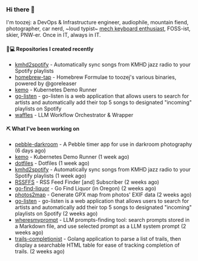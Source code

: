 ### Hi there 👋

I'm toozej: a DevOps & Infrastructure engineer, audiophile, mountain fiend, photographer, car nerd, ~loud typist~ [mech keyboard enthusiast](https://github.com/toozej/keebs), FOSS-ist, skier, PNW-er. Once in IT, always in IT.

#### 👨💻 Repositories I created recently

- [kmhd2spotify](https://github.com/toozej/kmhd2spotify) - Automatically sync songs from KMHD jazz radio to your Spotify playlists
- [homebrew-tap](https://github.com/toozej/homebrew-tap) - Homebrew Formulae to toozej's various binaries, powered by @goreleaser
- [kemo](https://github.com/toozej/kemo) - Kubernetes Demo Runner
- [go-listen](https://github.com/toozej/go-listen) - go-listen is a web application that allows users to search for artists and automatically add their top 5 songs to designated "incoming" playlists on Spotify
- [waffles](https://github.com/toozej/waffles) - LLM Workflow Orchestrator & Wrapper

#### ⛏️ What I've been working on

- [pebble-darkroom](https://github.com/toozej/pebble-darkroom) - A Pebble timer app for use in darkroom photography (6 days ago)
- [kemo](https://github.com/toozej/kemo) - Kubernetes Demo Runner (1 week ago)
- [dotfiles](https://github.com/toozej/dotfiles) - Dotfiles (1 week ago)
- [kmhd2spotify](https://github.com/toozej/kmhd2spotify) - Automatically sync songs from KMHD jazz radio to your Spotify playlists (1 week ago)
- [RSSFFS](https://github.com/toozej/RSSFFS) - RSS Feed Finder [and] Subscriber (2 weeks ago)
- [go-find-liquor](https://github.com/toozej/go-find-liquor) - Go Find Liquor (in Oregon) (2 weeks ago)
- [photos2map](https://github.com/toozej/photos2map) - Generate GPX map from photos' EXIF data (2 weeks ago)
- [go-listen](https://github.com/toozej/go-listen) - go-listen is a web application that allows users to search for artists and automatically add their top 5 songs to designated "incoming" playlists on Spotify (2 weeks ago)
- [wheresmyprompt](https://github.com/toozej/wheresmyprompt) - LLM prompts-finding tool: search prompts stored in a Markdown file, and use selected prompt as a LLM system prompt (2 weeks ago)
- [trails-completionist](https://github.com/toozej/trails-completionist) - Golang application to parse a list of trails, then display a searchable HTML table for ease of tracking completion of trails. (2 weeks ago)
